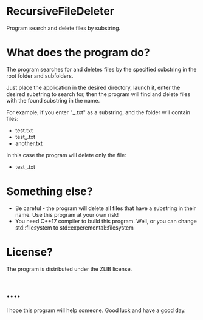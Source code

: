 # RecursiveFileDeleter
Program search and delete files by substring.


# What does the program do?
The program searches for and deletes files by the specified 
substring in the root folder and subfolders.

Just place the application in the desired directory, launch it, enter the desired substring to search for, then the program will find and delete files with the found substring in the name.

For example, if you enter "_.txt" as a substring, and the folder will contain files:

- test.txt
- test_.txt
- another.txt

In this case the program will delete only the file:

- test_.txt

# Something else?
* Be careful - the program will delete all files that have a substring in their name. Use this program at your own risk!
* You need C++17 compiler to build this program. Well, or you can change std::filesystem to std::experemental::filesystem


# License?
The program is distributed under the ZLIB license.

# ....
I hope this program will help someone.
Good luck and have a good day.

